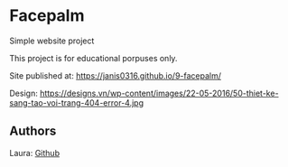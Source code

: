 # Facepalm
Simple website project

This project is for educational porpuses only.

Site published at: https://janis0316.github.io/9-facepalm/

Design: https://designs.vn/wp-content/images/22-05-2016/50-thiet-ke-sang-tao-voi-trang-404-error-4.jpg


## Authors

Laura: [Github](https://github.com/janis0316)